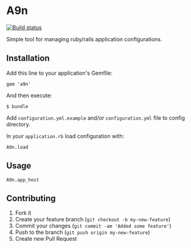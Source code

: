 # A9n

[![Build status](https://secure.travis-ci.org/knapo/a9n.png)](https://travis-ci.org/knapo/a9n)

Simple tool for managing ruby/rails application configurations.

## Installation

Add this line to your application's Gemfile:

    gem 'a9n'

And then execute:

    $ bundle

Add `configuration.yml.example` and/or `configuration.yml` file to config directory.

In your `application.rb` load configuration with:

    A9n.load

## Usage

    A9n.app_host

## Contributing

1. Fork it
2. Create your feature branch (`git checkout -b my-new-feature`)
3. Commit your changes (`git commit -am 'Added some feature'`)
4. Push to the branch (`git push origin my-new-feature`)
5. Create new Pull Request
